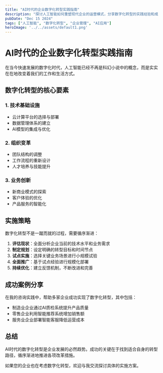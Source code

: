 ```yaml
---
title: "AI时代的企业数字化转型实践指南"
description: "探讨人工智能如何重塑现代企业的运营模式，分享数字化转型的实践经验和成功案例。"
pubDate: "Dec 15 2024"
tags: ["人工智能", "数字化转型", "企业管理", "AI应用"]
heroImage: '../../assets/default1.png'
---
```


# AI时代的企业数字化转型实践指南

在当今快速发展的数字化时代，人工智能已经不再是科幻小说中的概念，而是实实在在地改变着我们的工作和生活方式。

## 数字化转型的核心要素

### 1. 技术基础设施
- 云计算平台的选择与部署
- 数据管理体系的建立
- AI模型的集成与优化

### 2. 组织变革
- 团队结构的调整
- 工作流程的重新设计
- 人才培养与技能提升

### 3. 业务创新
- 新商业模式的探索
- 客户体验的优化
- 产品服务的智能化

## 实施策略

数字化转型不是一蹴而就的过程，需要循序渐进：

1. **评估现状**：全面分析企业当前的技术水平和业务需求
2. **制定规划**：设定明确的转型目标和时间节点
3. **试点实施**：选择关键业务场景进行小规模试验
4. **全面推广**：基于试点经验进行规模化部署
5. **持续优化**：建立反馈机制，不断改进和完善

## 成功案例分享

在我的咨询实践中，帮助多家企业成功实现了数字化转型，其中包括：

- 制造业企业通过AI质检系统提升产品质量
- 零售企业利用智能推荐系统增加销售额
- 服务业企业部署智能客服降低运营成本

## 总结

AI时代的数字化转型是企业发展的必然趋势。成功的关键在于找到适合自身的转型路径，循序渐进地推进各项改革措施。

如果您的企业也在考虑数字化转型，欢迎与我交流探讨具体的实施方案。